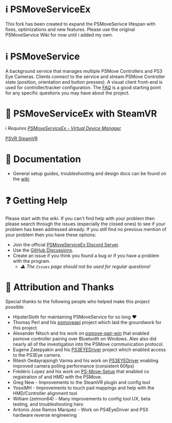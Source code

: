 # ℹ️ PSMoveServiceEx
This fork has been created to expand the PSMoveSerivce lifespan with fixes, optimizations and new features.
Please use the original PSMoveService Wiki for now until i added my own.

# ℹ️ PSMoveService
A background service that manages multiple PSMove Controllers and PS3 Eye Cameras. Clients connect to the service and stream PSMove Controller state (position, orientation and button presses). A visual client front-end is used for controller/tracker configuration. The [FAQ](https://github.com/psmoveservice/PSMoveService/wiki/Frequently-Asked-Questions) is a good starting point for any specific questions you may have about the project. 

 # 🔗 PSMoveServiceEx with SteamVR
ℹ️ *Requires [PSMoveServiceEx - Virtual Device Manager](https://github.com/Timocop/PSMoveServiceEx-Virtual-Device-Manager/tree/master)*

[PSVR SteamVR](https://github.com/Timocop/PSMoveServiceEx/assets/22834512/70b5b729-4c59-4d9f-b554-23af9b494fdb)

# 📖 Documentation
* General setup guides, troubleshooting and design docs can be found on the [wiki](https://github.com/psmoveservice/PSMoveService/wiki)

# ❓ Getting Help
Please start with the wiki. If you can't find help with your problem then please search through the issues (especially the closed ones) to see if your problem has been addressed already. 
If you still find no previous mention of your problem then you have these options:
- Join the official [PSMoveServiceEx Discord Server](https://discord.gg/CXPnUanhZT).
- Use the [GitHub Discussions](https://github.com/Timocop/PSMoveServiceEx/discussions).
- Create an issue if you think you found a bug or if you have a problem with the program.
  - *⚠️ The ``Issues`` page should not be used for regular questions!*

# 💙 Attribution and Thanks
Special thanks to the following people who helped make this project possible:
* HipsterSloth for maintaining PSMoveService for so long ♥️
* Thomas Perl and his [psmoveapi](https://github.com/thp/psmoveapi) project which laid the groundwork for this project.
* Alexander Nitsch and his work on [psmove-pair-win](https://github.com/nitsch/psmove-pair-win) that enabled psmove controller pairing over Bluetooth on Windows. Alex also did nearly all of the investigation into the PSMove communication protocol.
* Eugene Zatepyakin and his [PS3EYEDriver](https://github.com/inspirit/PS3EYEDriver) project which enabled access to the PS3Eye camera.
* Ritesh Oedayrajsingh Varma and his work on [PS3EYEDriver](https://github.com/rovarma/PS3EYEDriver) enabling improved camera polling performance (consistent 60fps)
* Frédéric Lopez and his work on [PS-Move-Setup](https://github.com/Fredz66/PS-Move-Setup) that enabled co registration of  and HMD with the PSMove.
* Greg New - Improvements to the SteamVR plugin and config tool
* YossiMH - Improvements to touch pad mappings and help with the HMD/Controller alignment tool
* William (zelmon64) - Many improvements to config tool UX, beta testing, and troubleshooting hero
* Antonio Jose Ramos Marquez - Work on PS4EyeDriver and PSX hardware reverse engineering
